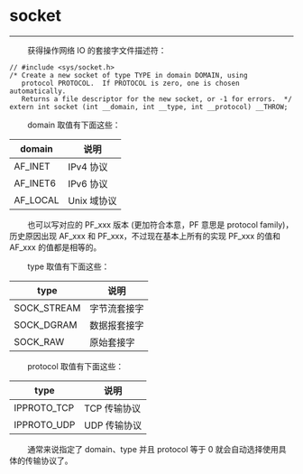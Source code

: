 # socket
***

&emsp;&emsp;
获得操作网络 IO 的套接字文件描述符：

    // #include <sys/socket.h>
    /* Create a new socket of type TYPE in domain DOMAIN, using
       protocol PROTOCOL.  If PROTOCOL is zero, one is chosen automatically.
       Returns a file descriptor for the new socket, or -1 for errors.  */
    extern int socket (int __domain, int __type, int __protocol) __THROW;

&emsp;&emsp;
domain 取值有下面这些：

|domain|说明|
| --- | --- |
|AF\_INET|IPv4 协议|
|AF\_INET6|IPv6 协议|
|AF\_LOCAL|Unix 域协议|

&emsp;&emsp;
也可以写对应的 PF\_xxx 版本 (更加符合本意，PF 意思是 protocol family)，历史原因出现 AF\_xxx 和 PF\_xxx，不过现在基本上所有的实现 PF\_xxx 的值和 AF\_xxx 的值都是相等的。

&emsp;&emsp;
type 取值有下面这些：

|type|说明|
| --- | --- |
|SOCK\_STREAM|字节流套接字|
|SOCK\_DGRAM|数据报套接字|
|SOCK\_RAW|原始套接字|

&emsp;&emsp;
protocol 取值有下面这些：

|type|说明|
| --- | --- |
|IPPROTO\_TCP|TCP 传输协议|
|IPPROTO\_UDP|UDP 传输协议|

&emsp;&emsp;
通常来说指定了 domain、type 并且 protocol 等于 0 就会自动选择使用具体的传输协议了。